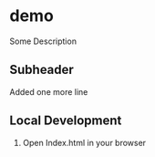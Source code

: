 # demo
Some Description

## Subheader
Added one more line

## Local Development

1. Open Index.html in your browser